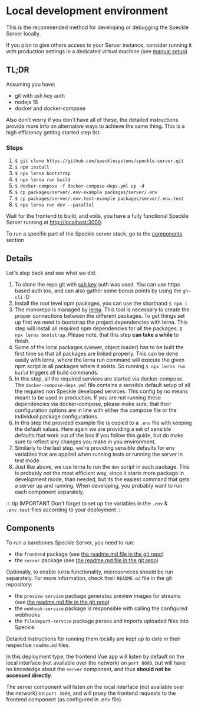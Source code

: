 # Local development environment

This is the recommended method for developing or debugging the Speckle Server locally.

If you plan to give others access to your Server instance, consider running it with production settings in a dedicated virtual machine (see [manual setup](server-manualsetup))

## TL;DR

Assuming you have:
* git with ssh key auth
* nodejs 16
* docker and docker-compose

Also don't worry if you don't have all of these, the detailed instructions provide more info on alternative ways to achieve the same thing.
This is a high efficiency getting started step list.

### Steps

1. `$ git clone https://github.com/specklesystems/speckle-server.git`
1. `$ npm install`
1. `$ npx lerna bootstrap`
1. `$ npx lerna run build`
1. `$ docker-compose -f docker-compose-deps.yml up -d`
1. `$ cp packages/server/.env-example packages/server/.env`
1. `$ cp packages/server/.env.test-example packages/server/.env.test`
1. `$ npx lerna run dev --parallel`

Wait for the frontend to build, and voila, you have a fully functional Speckle Server running at [http://localhost:3000](http://localhost:3000).

To run a specific part of the Speckle server stack, go to the [components](#components) section

## Details

Let's step back and see what we did.

1. To clone the repo git with [ssh key](https://docs.github.com/en/authentication/connecting-to-github-with-ssh/generating-a-new-ssh-key-and-adding-it-to-the-ssh-agent) auth was used.
You can use https based auth too, and can also gather some bonus points by using the `gh-cli` :D
1. Install the root level npm packages, you can use the shorthand `$ npm i`
1. The monorepo is managed by [lerna](https://lerna.js.org/).
This tool is necessary to create the proper connections between the different packages.
To get things set up first we need to bootstrap the project dependencies with lerna. This step will install all required npm dependencies for all the packages.
`$ npx lerna bootstrap`. Please note, that this step **can take a while** to finish.
1. Some of the local packages (viewer, object loader) has to be built the first time so that all packages are linked properly. 
This can be done easily with lerna, where the lerna run command will execute the given npm script in all packages where it exists.
So running `$ npx lerna run build` triggers all build commands.
1. In this step, all the required services are started via docker-compose.
The `docker-compose-deps.yml` file contains a sensible default setup of all the required non Speckle developed services.
This config by no means meant to be used in production.
If you are not running these dependencies via docker-compose, please make sure, that their configuration options are in line with either the compose file or the individual package configurations.
1. In this step the provided example file is copied to a `.env` file with keeping the default values.
Here again we are providing a set of sensible defaults that work out of the box if you follow this guide, but do make sure to reflect any changes you make in you environment.
1. Similarly to the last step, we're providing sensible defaults for env variables that are applied when running tests or running the server in test mode
1. Just like above, we use lerna to run the `dev` script in each package. This is probably not the most efficient way, since it starts more package in development mode, than needed, but its the easiest command that gets a server up and running. When developing, you probably want to run each component separately.

::: tip IMPORTANT
Don't forget to set up the variables in the `.env` & `.env.test` files according to your deployment
:::

## Components

To run a barebones Speckle Server, you need to run:
- the `frontend` package (see [the readme.md file in the git repo](https://github.com/specklesystems/speckle-server/tree/main/packages/frontend))
- the `server` package (see [the readme.md file in the git repo](https://github.com/specklesystems/speckle-server/tree/main/packages/server))

Optionally, to enable extra functionality, microservices should be run separately. For more information, check their `README.md` file in the git repository:
- the `preview-service` package generates preview images for streams (see [the readme.md file in the git repo](https://github.com/specklesystems/speckle-server/tree/main/packages/preview-service))
- the `webhook-service` package is responsible with calling the configured webhooks
- the `fileimport-service` package parses and imports uploaded files into Speckle.

Detailed instructions for running them locally are kept up to date in their respective `readme.md` files.

In this deployment type, the frontend Vue app will listen by default on the local interface (not available over the network) on `port 8080`, but will have no knowledge about the `server` component, and thus **should not be accessed directly**.

The server component will listen on the local interface (not available over the network) on `port 3000`, and will proxy the frontend requests to the frontend component (as configured in .env file).









